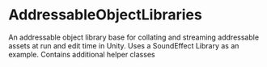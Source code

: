 # AddressableObjectLibraries
 An addressable object library base for collating and streaming addressable assets at run and edit time in Unity. Uses a SoundEffect Library as an example. Contains additional helper classes 
